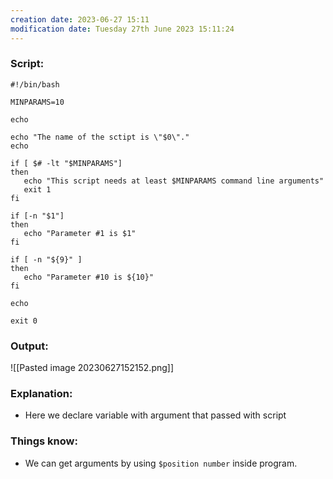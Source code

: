 ```yaml
---
creation date: 2023-06-27 15:11
modification date: Tuesday 27th June 2023 15:11:24
---
```


### Script:

```
#!/bin/bash

MINPARAMS=10

echo

echo "The name of the sctipt is \"$0\"."
echo

if [ $# -lt "$MINPARAMS"]
then
   echo "This script needs at least $MINPARAMS command line arguments"
   exit 1
fi

if [-n "$1"]
then
   echo "Parameter #1 is $1"
fi

if [ -n "${9}" ]
then
   echo "Parameter #10 is ${10}"
fi

echo

exit 0
```

### Output:

![[Pasted image 20230627152152.png]]

### Explanation:

* Here we declare variable with argument that passed with script 

### Things know:

* We can get arguments by using `$position number` inside program.